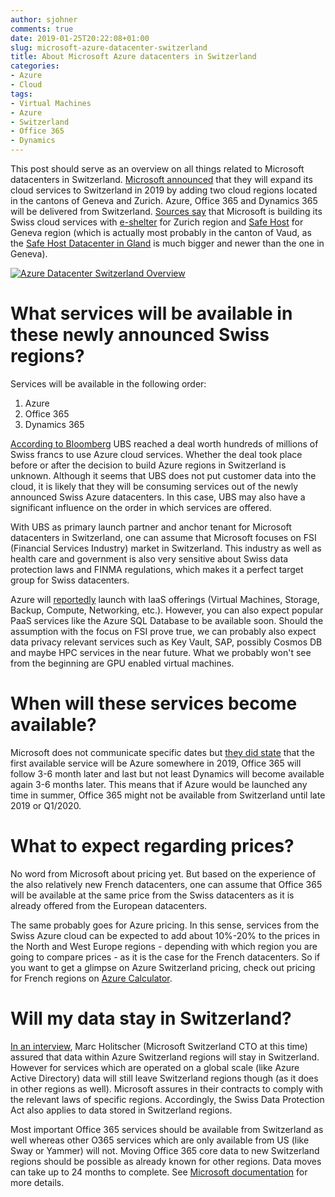 ```yaml
---
author: sjohner
comments: true
date: 2019-01-25T20:22:08+01:00
slug: microsoft-azure-datacenter-switzerland
title: About Microsoft Azure datacenters in Switzerland
categories:
- Azure
- Cloud
tags:
- Virtual Machines
- Azure
- Switzerland
- Office 365
- Dynamics
---
```


This post should serve as an overview on all things related to Microsoft datacenters in Switzerland. [Microsoft announced](https://news.microsoft.com/fr-ch/2018/03/14/microsoft-cloud-services-expand-in-europe-including-new-swiss-datacenters/) that they will expand its cloud services to Switzerland in 2019 by adding two cloud regions located in the cantons of Geneva and Zurich. Azure, Office 365 and Dynamics 365 will be delivered from Switzerland. [Sources say](https://www.inside-it.ch/articles/52231) that Microsoft is building its Swiss cloud services with [e-shelter](https://www.e-shelter.de/de/location/datacenter-zurich) for Zurich region and [Safe Host](https://www.safehost.com/) for Geneva region (which is actually most probably in the canton of Vaud, as the [Safe Host Datacenter in Gland](https://www.safehost.com/en/data-centre/sh2) is much bigger and newer than the one in Geneva).

[![Azure Datacenter Switzerland Overview](/images/azure-switzerland-datacenter.png)](/images/azure-switzerland-datacenter.png)

# What services will be available in these newly announced Swiss regions?

Services will be available in the following order:

1. Azure
2. Office 365
3. Dynamics 365

[According to Bloomberg](https://www.bloomberg.com/news/articles/2018-12-11/ubs-said-to-prepare-cloud-move-to-hidden-microsoft-data-centers) UBS reached a deal worth hundreds of millions of Swiss francs to use Azure cloud services. Whether the deal took place before or after the decision to build Azure regions in Switzerland is unknown. Although it seems that UBS does not put customer data into the cloud, it is likely that they will be consuming services out of the newly announced Swiss Azure datacenters. In this case, UBS may also have a significant influence on the order in which services are offered.

With UBS as primary launch partner and anchor tenant for Microsoft datacenters in Switzerland, one can assume that Microsoft focuses on FSI (Financial Services Industry) market in Switzerland. This industry as well as health care and government is also very sensitive about Swiss data protection laws and FINMA regulations, which makes it a perfect target group for Swiss datacenters.

Azure will [reportedly](https://www.procloud.ch/aktuelle-informationen-zu-den-microsoft-datacenter-schweiz-azure-schweiz-office-365-schweiz-dynamics-schweiz/) launch with IaaS offerings (Virtual Machines, Storage, Backup, Compute, Networking, etc.). However, you can also expect popular PaaS services like the Azure SQL Database to be available soon. Should the assumption with the focus on FSI prove true, we can probably also expect data privacy relevant services such as Key Vault, SAP, possibly Cosmos DB and maybe HPC services in the near future. What we probably won't see from the beginning are GPU enabled virtual machines.

# When will these services become available?

Microsoft does not communicate specific dates but [they did state]((https://www.procloud.ch/aktuelle-informationen-zu-den-microsoft-datacenter-schweiz-azure-schweiz-office-365-schweiz-dynamics-schweiz/)) that the first available service will be Azure somewhere in 2019, Office 365 will follow 3-6 month later and last but not least Dynamics will become available again 3-6 months later. This means that if Azure would be launched any time in summer, Office 365 might not be available from Switzerland until late 2019 or Q1/2020.

# What to expect regarding prices?

No word from Microsoft about pricing yet. But based on the experience of the also relatively new French datacenters, one can assume that Office 365 will be available at the same price from the Swiss datacenters as it is already offered from the European datacenters.

The same probably goes for Azure pricing. In this sense, services from the Swiss Azure cloud can be expected to add about 10%-20% to the prices in the North and West Europe regions - depending with which region you are going to compare prices - as it is the case for the French datacenters. So if you want to get a glimpse on Azure Switzerland pricing, check out pricing for French regions on [Azure Calculator](https://azure.microsoft.com/en-us/pricing/calculator/).

# Will my data stay in Switzerland?

[In an interview](https://www.itreseller.ch/Artikel/87153/Microsoft_Stillstand_ist_keine_Option.html), Marc Holitscher (Microsoft Switzerland CTO at this time) assured that data within Azure Switzerland regions will stay in Switzerland. However for services which are operated on a global scale (like Azure Active Directory) data will still leave Switzerland regions though (as it does in other regions as well). Microsoft assures in their contracts to comply with the relevant laws of specific regions. Accordingly, the Swiss Data Protection Act also applies to data stored in Switzerland regions.

Most important Office 365 services should be available from Switzerland as well whereas other O365 services which are only available from US (like Sway or Yammer) will not. Moving Office 365 core data to new Switzerland regions should be possible as already known for other regions. Data moves can take up to 24 months to complete. See [Microsoft documentation](https://docs.microsoft.com/en-us/Office365/Enterprise/moving-data-to-new-datacenter-geos) for more details.
